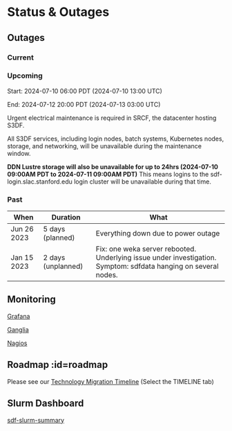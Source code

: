 # Status & Outages

## Outages

### Current

### Upcoming

Start:  2024-07-10 06:00 PDT  (2024-07-10 13:00 UTC)

End:    2024-07-12 20:00 PDT  (2024-07-13 03:00 UTC)

Urgent electrical maintenance is required in SRCF, the datacenter hosting S3DF.

All S3DF services, including login nodes, batch systems, Kubernetes nodes,
storage, and networking, will be unavailable during the maintenance window.

**DDN Lustre storage will also be unavailable for up to 24hrs (2024-07-10 09:00AM PDT to 2024-07-11 09:00AM PDT)**
  This means logins to the sdf-login.slac.stanford.edu login cluster will be unavailable during that time.

### Past

|When	|Duration | What	|
| --- | --- | --- |
|Jun 26 2023	|5 days (planned)| Everything down due to power outage|
|Jan 15 2023 | 2 days (unplanned) | Fix: one weka server rebooted. Underlying issue under investigation. Symptom: sdfdata hanging on several nodes.|


## Monitoring

[Grafana](http://grafana.slac.stanford.edu)

[Ganglia](http://ganglia.slac.stanford.edu)

[Nagios](http://nagios.slac.stanford.edu)
<!---
[InfluxDb](http://influxdb.slac.stanford.edu)

[Prometheus](http://prometheus.slac.stanford.edu)
-->

## Roadmap :id=roadmap

Please see our [Technology Migration Timeline](https://docs.google.com/spreadsheets/d/1ZIZC7g9TghhBINfdOD2JoNQCR5SSlj6TQaPqWPxPzQA/edit?usp=sharing)
(Select the TIMELINE tab)

## Slurm Dashboard

[sdf-slurm-summary](https://grafana.slac.stanford.edu/d/YW8wlINMk/sdf-slurm-summary?orgId=1&refresh=60s&theme=light&kiosk ':include :type=iframe width=100% height=850px')

